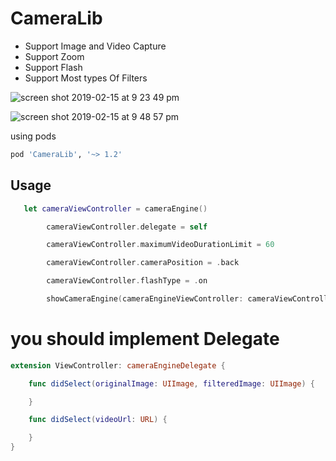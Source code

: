 
# CameraLib
- Support Image and Video Capture
- Support Zoom 
- Support Flash
- Support Most types Of Filters


![screen shot 2019-02-15 at 9 23 49 pm](https://user-images.githubusercontent.com/11280137/52880372-77571180-316a-11e9-9b7c-85f55086d821.png)


![screen shot 2019-02-15 at 9 48 57 pm](https://user-images.githubusercontent.com/11280137/52881922-c3a45080-316e-11e9-8065-94e998a27638.png)

using pods
```bash
pod 'CameraLib', '~> 1.2'
```

## Usage


```swift
   let cameraViewController = cameraEngine()

        cameraViewController.delegate = self

        cameraViewController.maximumVideoDurationLimit = 60

        cameraViewController.cameraPosition = .back

        cameraViewController.flashType = .on

        showCameraEngine(cameraEngineViewController: cameraViewController)
```


# you should implement Delegate 

```swift
extension ViewController: cameraEngineDelegate {

    func didSelect(originalImage: UIImage, filteredImage: UIImage) {        

    }

    func didSelect(videoUrl: URL) {   

    }
}

```
